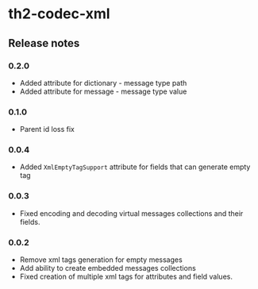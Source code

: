 # th2-codec-xml

## Release notes


### 0.2.0
+ Added attribute for dictionary - message type path
+ Added attribute for message - message type value

### 0.1.0
+ Parent id loss fix

### 0.0.4
+ Added `XmlEmptyTagSupport` attribute for fields that can generate empty tag

### 0.0.3
+ Fixed encoding and decoding virtual messages collections and their fields.

### 0.0.2
+ Remove xml tags generation for empty messages
+ Add ability to create embedded messages collections
+ Fixed creation of multiple xml tags for attributes and field values.